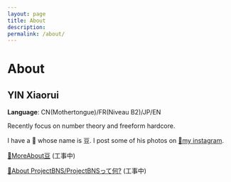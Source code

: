 ```yaml
---
layout: page
title: About
description:
permalink: /about/
---
```


# About

## YIN Xiaorui

**Language**: CN(Mothertongue)/FR(Niveau B2)/JP/EN



Recently focus on number theory and freeform hardcore.

I have a 🐰 whose name is 豆. I post some of his photos on <a href="https://www.instagram.com/rorange30303/">🔗my instagram</a>.

<a href="xiaoruiyin.github.io/d">🔗MoreAbout豆</a> (工事中)


<a href="xiaoruiyin.github.io/projectbns">🔗About ProjectBNS/ProjectBNSって何?</a> (工事中)
